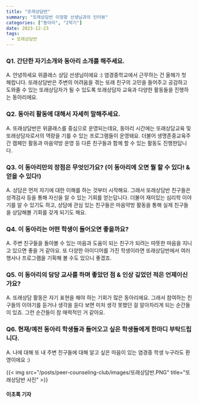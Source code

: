 ```yaml
---
title: "또래상담반"
summary: "또래상담반 이정향 선생님과의 인터뷰"
categories: ["동아리", "2학기"]
date: 2023-12-23
tags:
  - 또래상담반
---
```



### Q1. 간단한 자기소개와 동아리 소개를 해주세요.
A. 안녕하세요 위클래스 상담 선생님이에요 :) 염경중학교에서 근무하는 건 올해가 첫 해랍니다. 또래상담반은 주변의 어려움을 겪는 또래 친구의 고민을 들어주고 공감하고 도와줄 수 있는 또래상담자가 될 수 있도록 또래상담자 교육과 다양한 활동들을 진행하는 동아리에요.

### Q2. 동아리 활동에 대해서 자세히 말해주세요.
A. 또래상담반은 위클래스를 중심으로 운영되는데요, 동아리 시간에는 또래상담교육 및 또래상담자로서의 역량을 기를 수 있는 프로그램들이 운영돼요. 더불어 생명존중교육주간 캠페인 활동과 마음약방 운영 등 다른 친구들과 함께 할 수 있는 활동도 진행한답니다. 

### Q3. 이 동아리만의 장점은 무엇인가요? (이 동아리에 오면 뭘 할 수 있다! & 얻을 수 있다!)
A. 상담은 먼저 자기에 대한 이해를 하는 것부터 시작해요. 그래서 또래상담반 친구들은 성격검사 등을 통해 자신을 알 수 있는 기회를 얻는답니다. 더불어 재미있는 심리학 이야기를 알 수 있기도 하고, 상담에 관심 있는 친구들은 마음약방 활동을 통해 실제 친구들을 상담해볼 기회를 갖게 되기도 해요. 

### Q4. 이 동아리는 어떤 학생이 들어오면 좋을까요?
A. 주변 친구들을 돌아볼 수 있는 마음과 도움이 되는 친구가 되려는 따뜻한 마음을 지니고 있으면 좋을 거 같아요. 또 다양한 아이디어를 가진 학생이라면 또래상담반에서 여러 행사나 프로그램을 기획해 볼 수도 있으니 좋겠죠. 

### Q5. 이 동아리의 담당 교사를 하며 좋았던 점 & 인상 깊었던 적은 언제이신가요?
A. 또래상담 활동은 자기 표현을 해야 하는 기회가 많은 동아리에요. 그래서 참여하는 친구들의 이야기를 듣거나 생각을 듣다 보면 미처 생각 못했던 걸 알아차리게 되는 순간들이 있죠. 그런 순간들이 참 매력적인 거 같아요.

### Q6. 현재/예전 동아리 학생들과 들어오고 싶은 학생들에게 한마디 부탁드립니다.
A. 나에 대해 또 내 주변 친구들에 대해 알고 싶은 마음이 있는 염경중 학생 누구라도 환영이에요 :) 

{{< img src="/posts/peer-counseling-club/images/또래상담반.PNG" title="또래상담반 사진" >}}

#### 이초록 기자
